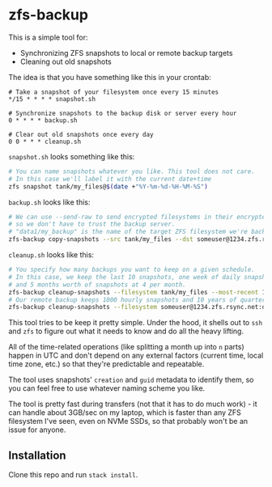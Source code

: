 # zfs-backup

This is a simple tool for:
* Synchronizing ZFS snapshots to local or remote backup targets
* Cleaning out old snapshots

The idea is that you have something like this in your crontab:

```cron
# Take a snapshot of your filesystem once every 15 minutes
*/15 * * * * snapshot.sh

# Synchronize snapshots to the backup disk or server every hour
0 * * * * backup.sh

# Clear out old snapshots once every day
0 0 * * * cleanup.sh
```

`snapshot.sh` looks something like this:

```bash
# You can name snapshots whatever you like. This tool does not care.
# In this case we'll label it with the current date+time
zfs snapshot tank/my_files@$(date +"%Y-%m-%d-%H-%M-%S") 
```

`backup.sh` looks like this:

```bash
# We can use --send-raw to send encrypted filesystems in their encrypted state,
# so we don't have to trust the backup server.
# "data1/my_backup" is the name of the target ZFS filesystem we're backing up to.
zfs-backup copy-snapshots --src tank/my_files --dst someuser@1234.zfs.rsync.net:data1/my_backup --send-raw
```

`cleanup.sh` looks like this:

```bash
# You specify how many backups you want to keep on a given schedule.
# In this case, we keep the last 10 snapshots, one week of daily snapshots,
# and 5 months worth of snapshots at 4 per month. 
zfs-backup cleanup-snapshots --filesystem tank/my_files --most-recent 10 --also-keep 7@1-per-day --also-keep 20@4-per-month
# Our remote backup keeps 1000 hourly snapshots and 10 years of quarterly snapshots
zfs-backup cleanup-snapshots --filesystem someuser@1234.zfs.rsync.net:data1/my_backup --also-keep 1000@24-per-day --also-keep 40@4-per-year
```

This tool tries to be keep it pretty simple. Under the hood, it shells out to `ssh` and `zfs` to figure out what it needs to know and do all the heavy lifting.

All of the time-related operations (like splitting a month up into `n` parts) happen in UTC and don't depend on any external factors (current time, local time zone, etc.) so that they're predictable and repeatable.

The tool uses snapshots' `creation` and `guid` metadata to identify them, so you can feel free to use whatever naming scheme you like.

The tool is pretty fast during transfers (not that it has to do much work) - it can handle about 3GB/sec on my laptop, which is faster than any ZFS filesystem I've seen, even on NVMe SSDs, so that probably won't be an issue for anyone.

## Installation

Clone this repo and run `stack install`.